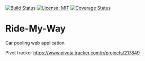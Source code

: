 
[![Build Status](https://travis-ci.org/Dygn/Ride-My-Way.svg?branch=ft_API_test_fetchall_rides)](https://travis-ci.org/Dygn/Ride-My-Way)
[![License: MIT](https://img.shields.io/badge/License-MIT-yellow.svg)](https://opensource.org/licenses/MIT)
[![Coverage Status](https://coveralls.io/repos/github/Dygn/Ride-My-Way/badge.svg?branch=ft-test-request-ride)](https://coveralls.io/github/Dygn/Ride-My-Way?branch=ft-test-request-ride)
# Ride-My-Way
Car pooling  web application


Pivot tracker https://www.pivotaltracker.com/n/projects/217849

